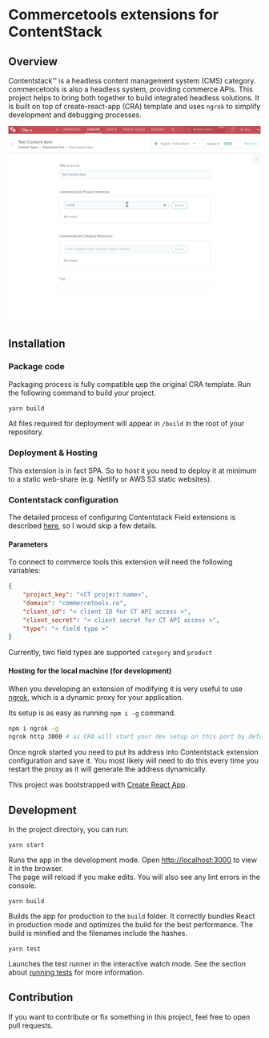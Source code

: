 # Commercetools extensions for ContentStack

## Overview
Contentstack™ is a headless content management system (CMS) category. commercetools is also a headless system, providing commerce APIs. This project helps to bring both together to build integrated headless solutions.
It is built on top of create-react-app (CRA) template and uses `ngrok` to simplify development and debugging processes.

![demo](/docs/demo.gif)

## Installation
### Package code
Packaging process is fully compatible цер the original CRA template. Run the following command to build your project. 
``` bash
yarn build
```
All files required for deployment will appear in `/build` in the root of your repository.

### Deployment & Hosting
This extension is in fact SPA. So to host it you need to deploy it at minimum to a static web-share (e.g. Netlify or AWS S3 static websites).

### Contentstack configuration
The detailed process of configuring Contentstack Field extensions is described [here](https://www.contentstack.com/docs/developers/create-custom-fields/create-new-custom-field), so I would skip a few details.

#### Parameters
To connect to commerce tools this extension will need the following variables:
``` JSON
{
    "project_key": "<CT project name>",
    "domain": "commercetools.co",
    "client_id": "< client ID for CT API access >",
    "client_secret": "< client secret for CT API access >",
    "type": "< field type >"
}
```
Currently, two field types are supported `category` and `product`

#### Hosting for the local machine (for development)
When you developing an extension of modifying it is very useful to use [ngrok](https://ngrok.com/), which is a dynamic proxy for your application.

Its setup is as easy as running `npm i -g` command.
``` bash
npm i ngrok -g
ngrok http 3000 # as CRA will start your dev setup on this port by default
```
Once ngrok started you need to put its address into Contentstack extension configuration and save it.
You most likely will need to do this every time you restart the proxy as it will generate the address dynamically.


This project was bootstrapped with [Create React App](https://github.com/facebook/create-react-app).

## Development

In the project directory, you can run:

```
yarn start
```

Runs the app in the development mode. Open [http://localhost:3000](http://localhost:3000) to view it in the browser.<br/>
The page will reload if you make edits. You will also see any lint errors in the console.
```
yarn build
```
Builds the app for production to the `build` folder. It correctly bundles React in production mode and optimizes the build for the best performance. The build is minified and the filenames include the hashes.

```
yarn test
```
Launches the test runner in the interactive watch mode. See the section about [running tests](https://facebook.github.io/create-react-app/docs/running-tests) for more information.

## Contribution
If you want to contribute or fix something in this project, feel free to open pull requests.